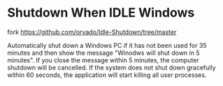 # Shutdown When IDLE Windows

fork https://github.com/orvado/Idle-Shutdown/tree/master

Automatically shut down a Windows PC if it has not been used for 35 minutes and then show the message "Winodws will shut down in 5 minutes".
If you close the message within 5 minutes, the computer shutdown will be cancelled.
If the system does not shut down gracefully within 60 seconds, the application will start killing all user processes.
